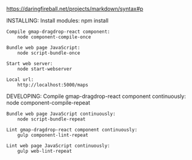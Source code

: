 
https://daringfireball.net/projects/markdown/syntax#p

INSTALLING:
    Install modules:
        npm install

    Compile gmap-dragdrop-react component:
        node component-compile-once

    Bundle web page JavaScript:
        node script-bundle-once

    Start web server:
        node start-webserver

    Local url:
        http://localhost:5000/maps

DEVELOPING:
    Compile gmap-dragdrop-react component continuously:
        node component-compile-repeat

    Bundle web page JavaScript continuously:
        node script-bundle-repeat

    Lint gmap-dragdrop-react component continuously:
        gulp component-lint-repeat

    Lint web page JavaScript continuously:
        gulp web-lint-repeat


